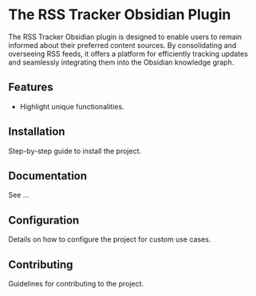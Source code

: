 # The RSS Tracker Obsidian Plugin

The RSS Tracker Obsidian plugin is designed to enable users to remain informed about their preferred content sources. By consolidating and overseeing RSS feeds, it offers a platform for efficiently tracking updates and seamlessly integrating them into the Obsidian knowledge graph.

## Features

- Highlight unique functionalities.

## Installation
Step-by-step guide to install the project.

## Documentation

See ...

## Configuration
Details on how to configure the project for custom use cases.

## Contributing
Guidelines for contributing to the project.